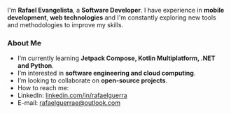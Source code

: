I'm **Rafael Evangelista**, a **Software Developer**. I have experience in **mobile development**, **web technologies** and I'm constantly exploring new tools and methodologies to improve my skills.

### About Me   
-  I’m currently learning **Jetpack Compose, Kotlin Multiplatform, .NET and Python**.  
-  I’m interested in **software engineering and cloud computing**.  
-  I’m looking to collaborate on **open-source projects**.  
-  How to reach me:  
  - LinkedIn: [linkedin.com/in/rafaelguerra](https://www.linkedin.com/in/rafaelguerra/)  
  - E-mail: [rafaelguerrae@outlook.com](mailto:rafaelguerrae@outlook.com)  
